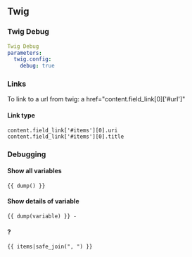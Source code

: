 ## Twig 

### Twig Debug

```yml
Twig Debug
parameters:
  twig.config:
    debug: true
```

### Links

To link to a url from twig: a href="content.field_link[0]['#url']"

#### Link type

```twig
content.field_link['#items'][0].uri 
content.field_link['#items'][0].title
```

### Debugging

#### Show all variables

```twig
{{ dump() }} 
```
#### Show details of variable

```twig
{{ dump(variable) }} - 
```
#### ?

```twig
{{ items|safe_join(", ") }} 
```
